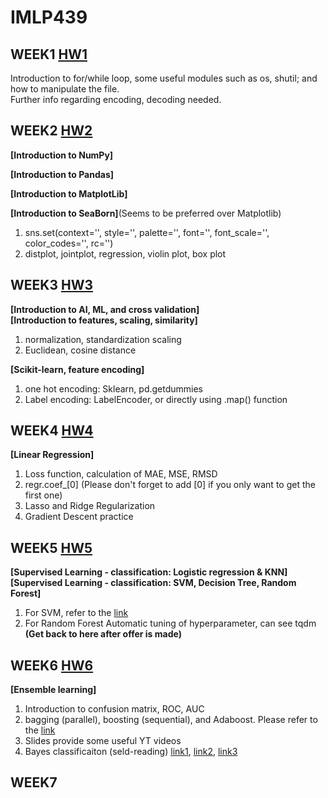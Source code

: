 # IMLP439

## WEEK1  [HW1](https://github.com/TonyDai702/IMLP439/tree/main/Unit01)  
Introduction to for/while loop, some useful modules such as os, shutil; and how to manipulate the file.  
Further info regarding encoding, decoding needed.  

## WEEK2  [HW2](https://github.com/TonyDai702/IMLP439/tree/main/Unit02)  
**[Introduction to NumPy]**  
  
**[Introduction to Pandas]**  
    
**[Introduction to MatplotLib]**  
      
**[Introduction to SeaBorn]**(Seems to be preferred over Matplotlib)       
1. sns.set(context='', style='', palette='', font='', font_scale='', color_codes='', rc='')  
2. distplot, jointplot, regression, violin plot, box plot  

## WEEK3  [HW3](https://github.com/TonyDai702/IMLP439/tree/main/Unit03)  
**[Introduction to AI, ML, and cross validation]**    
**[Introduction to features, scaling, similarity]**   
1. normalization, standardization scaling  
2. Euclidean, cosine distance  
  
**[Scikit-learn, feature encoding]**   
1. one hot encoding: Sklearn, pd.getdummies  
2. Label encoding: LabelEncoder, or directly using .map() function  
   
## WEEK4  [HW4](https://github.com/TonyDai702/IMLP439/blob/main/Unit04/Linear%20Regression_HW.ipynb)  
**[Linear Regression]**  
1. Loss function, calculation of MAE, MSE, RMSD  
2. regr.coef_[0] (Please don't forget to add [0] if you only want to get the first one)  
3. Lasso and Ridge Regularization  
4. Gradient Descent practice  
  
## WEEK5  [HW5](https://github.com/TonyDai702/IMLP439/tree/main/Unit05)  
**[Supervised Learning - classification: Logistic regression & KNN]**  
**[Supervised Learning - classification: SVM, Decision Tree, Random Forest]**  
1. For SVM, refer to the [link](https://chih-sheng-huang821.medium.com/%E6%A9%9F%E5%99%A8%E5%AD%B8%E7%BF%92-%E6%94%AF%E6%92%90%E5%90%91%E9%87%8F%E6%A9%9F-support-vector-machine-svm-%E8%A9%B3%E7%B4%B0%E6%8E%A8%E5%B0%8E-c320098a3d2e)  
2. For Random Forest Automatic tuning of hyperparameter, can see tqdm **(Get back to here after offer is made)**  
  
## WEEK6  [HW6](https://github.com/TonyDai702/IMLP439/tree/main/Unit06)  
**[Ensemble learning]**  
1. Introduction to confusion matrix, ROC, AUC  
2. bagging (parallel), boosting (sequential), and Adaboost. Please refer to the [link](https://chih-sheng-huang821.medium.com/%E6%A9%9F%E5%99%A8%E5%AD%B8%E7%BF%92-ensemble-learning%E4%B9%8Bbagging-boosting%E5%92%8Cadaboost-af031229ebc3)  
3. Slides provide some useful YT videos  
4. Bayes classificaiton (seld-reading) [link1](https://ithelp.ithome.com.tw/articles/10205582?sc=iThelpR), [link2](https://www.mropengate.com/2015/06/ai-ch14-3-naive-bayes-classifier.html), [link3](https://fu-sheng-wang.blogspot.com/2017/03/ai231-naive-bayes-classifier.html)  
  
## WEEK7  